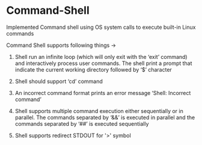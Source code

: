 # Command-Shell
Implemented Command shell using OS system calls to execute built-in Linux commands

Command Shell supports following things ->
  1) Shell run an infinite loop (which will only exit with the ‘exit’ command) and interactively process user commands. The shell print a prompt that indicate the current working directory followed by ‘$’ character
  
  2) Shell should support ‘cd’ command
  
  3) An incorrect command format prints an error message ‘Shell: Incorrect command’ 
  
  4) Shell supports multiple command execution either sequentially or in parallel. The commands separated by ‘&&’ is executed in parallel and the commands separated by ‘##’ is executed sequentially
  
  5) Shell supports redirect STDOUT for '>' symbol
